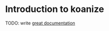 # Introduction to koanize

TODO: write [great documentation](http://jacobian.org/writing/great-documentation/what-to-write/)
